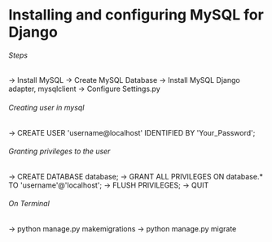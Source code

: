 # Installing and configuring MySQL for Django

###### Steps
-> Install MySQL
-> Create MySQL Database
-> Install MySQL Django adapter, mysqlclient
-> Configure Settings.py

###### Creating user in mysql
-> CREATE USER 'username@localhost' IDENTIFIED BY 'Your_Password';

###### Granting privileges to the user
-> CREATE DATABASE database;
-> GRANT ALL PRIVILEGES ON database.* TO 'username'@'localhost';
-> FLUSH PRIVILEGES;
-> QUIT

###### On Terminal
-> python manage.py makemigrations
-> python manage.py migrate
